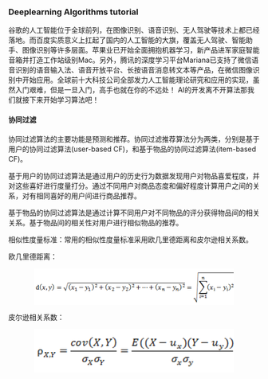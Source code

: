 ### Deeplearning Algorithms tutorial
谷歌的人工智能位于全球前列，在图像识别、语音识别、无人驾驶等技术上都已经落地。而百度实质意义上扛起了国内的人工智能的大旗，覆盖无人驾驶、智能助手、图像识别等许多层面。苹果业已开始全面拥抱机器学习，新产品进军家庭智能音箱并打造工作站级别Mac。另外，腾讯的深度学习平台Mariana已支持了微信语音识别的语音输入法、语音开放平台、长按语音消息转文本等产品，在微信图像识别中开始应用。全球前十大科技公司全部发力人工智能理论研究和应用的实现，虽然入门艰难，但是一旦入门，高手也就在你的不远处！
AI的开发离不开算法那我们就接下来开始学习算法吧！

#### 协同过滤
协同过滤算法的主要功能是预测和推荐。协同过滤推荐算法分为两类，分别是基于用户的协同过滤算法(user-based CF)，和基于物品的协同过滤算法(item-based CF)。

基于用户的协同过滤算法是通过用户的历史行为数据发现用户对物品喜爱程度，并对这些喜好进行度量打分。通过不同用户对商品态度和偏好程度计算用户之间的关系，对有相同喜好的用户间进行商品推荐。

基于物品的协同过滤算法是通过计算不同用户对不同物品的评分获得物品间的相关关系。基于物品间的相关性对用户进行相似物品的推荐。

相似性度量标准：常用的相似性度量标准采用欧几里德距离和皮尔逊相关系数。

欧几里德距离：
<p align="center">
<img width="400" align="center" src="../../images/69.jpg" />
</p>

皮尔逊相关系数：
<p align="center">
<img width="400" align="center" src="../../images/70.jpg" />
</p>
